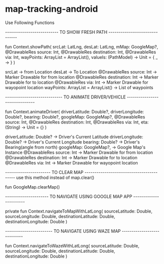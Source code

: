 # map-tracking-android

Use Following Functions

--------------------------- TO SHOW FRESH PATH -------------------------------


fun Context.showPath(
    srcLat: LatLng,
    desLat: LatLng,
    mMap: GoogleMap?,
    @DrawableRes source: Int,
    @DrawableRes destination: Int,
    @DrawableRes via: Int,
    wayPoints: ArrayList<LatLng> = ArrayList(),
    valueIs: (PathModel) -> Unit = { _ -> }
)

srcLat -> from Location 
desLat -> To Location
@DrawableRes source: Int -> Marker Drawable for from location
@DrawableRes destination: Int -> Marker Drawable for to location
@DrawableRes via: Int -> Marker Drawable for wayopoint location
wayPoints: ArrayList<LatLng> = ArrayList() -> List of waypoints

----------------------------- TO ANIMATE DRIVER/VEHICLE -------------------------------
  
fun Context.animateDriver(
    driverLatitude: Double?,
    driverLongitude: Double?,
    bearing: Double?,
    googleMap: GoogleMap?,
    @DrawableRes source: Int,
    @DrawableRes destination: Int,
    @DrawableRes via: Int,
    eta: (String) -> Unit = {}
)
  
driverLatitude: Double? -> Driver's Current Latitude
driverLongitude: Double? -> Driver's Current Longitude
bearing: Double? -> Driver's Bearing(angle from north)
googleMap: GoogleMap?, -> Google Map's Instance
@DrawableRes source: Int -> Marker Drawable for from location
@DrawableRes destination: Int -> Marker Drawable for to location
@DrawableRes via: Int -> Marker Drawable for wayopoint location
  

  
----------------------- TO CLEAR MAP ------------------------------------------
  use this method instead of map.clear()
  
fun GoogleMap.clearMap()
  
 
---------------------- TO NAVIGATE USING GOOGLE MAP APP -----------------------
  
  
private fun Context.navigateToMapWithLatLong(
    sourceLatitude: Double,
    sourceLongitude: Double,
    destinationLatitude: Double,
    destinationLongitude: Double
)
  
------------------------ TO NAVIGATE USING WAZE MAP ----------------------------

fun Context.navigateToWazeWithLatLong(
    sourceLatitude: Double,
    sourceLongitude: Double,
    destinationLatitude: Double,
    destinationLongitude: Double
) 



